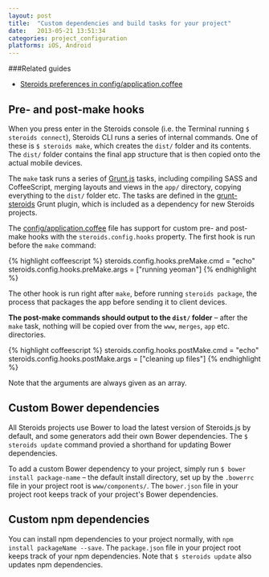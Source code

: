 ```yaml
---
layout: post
title:  "Custom dependencies and build tasks for your project"
date:   2013-05-21 13:51:34
categories: project_configuration
platforms: iOS, Android
---
```


###Related guides
* [Steroids preferences in config/application.coffee][config-application-coffee-guide]

## Pre- and post-make hooks

When you press enter in the Steroids console (i.e. the Terminal running `$ steroids connect`), Steroids CLI runs a series of internal commands. One of these is `$ steroids make`, which creates the `dist/` folder and its contents. The `dist/` folder contains the final app structure that is then copied onto the actual mobile devices.

The `make` task runs a series of [Grunt.js](http://gruntjs.com/) tasks, including compiling SASS and CoffeeScript, merging layouts and views in the `app/` directory, copying everything to the `dist/` folder etc. The tasks are defined in the [grunt-steroids](http://github.com/appgyver/grunt-steroids) Grunt plugin, which is included as a dependency for new Steroids projects.

The [config/application.coffee][config-application-coffee-guide] file has support for custom pre- and post-make hooks with the `steroids.config.hooks` property. The first hook is run before the `make` command:

{% highlight coffeescript %}
steroids.config.hooks.preMake.cmd = "echo"
steroids.config.hooks.preMake.args = ["running yeoman"]
{% endhighlight %}

The other hook is run right after `make`, before running `steroids package`, the process that packages the app before sending it to client devices.

**The post-make commands should output to the `dist/` folder** – after the `make` task, nothing will be copied over from the `www`, `merges`, `app` etc. directories.

{% highlight coffeescript %}
steroids.config.hooks.postMake.cmd = "echo"
steroids.config.hooks.postMake.args = ["cleaning up files"]
{% endhighlight %}

Note that the arguments are always given as an array.

## Custom Bower dependencies

All Steroids projects use Bower to load the latest version of Steroids.js by default, and some generators add their own Bower dependencies. The `$ steroids update` command provied a shorthand for updating Bower dependencies.

To add a custom Bower dependency to your project, simply run `$ bower install package-name` – the default install directory, set up by the `.bowerrc` file in your project root is `www/components/`. The `bower.json` file in your project root keeps track of your project's Bower dependencies.

## Custom npm dependencies

You can install npm dependencies to your project normally, with `npm install packageName --save`. The `package.json` file in your project root keeps track of your npm dependencies. Note that `$ steroids update` also updates npm dependencies.

[config-application-coffee-guide]: /steroids/guides/project_configuration/config-application-coffee/
